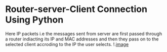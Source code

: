 # Router-server-Client Connection Using Python

Here IP packets i.e the messages sent from server are first passed through a router indiacting its IP and MAC addresses and then they pass on to
the selected client accroding to the IP the user selects.
!.[image](https://github.com/Sayak007/Router-server-Client/blob/master/image.png)
